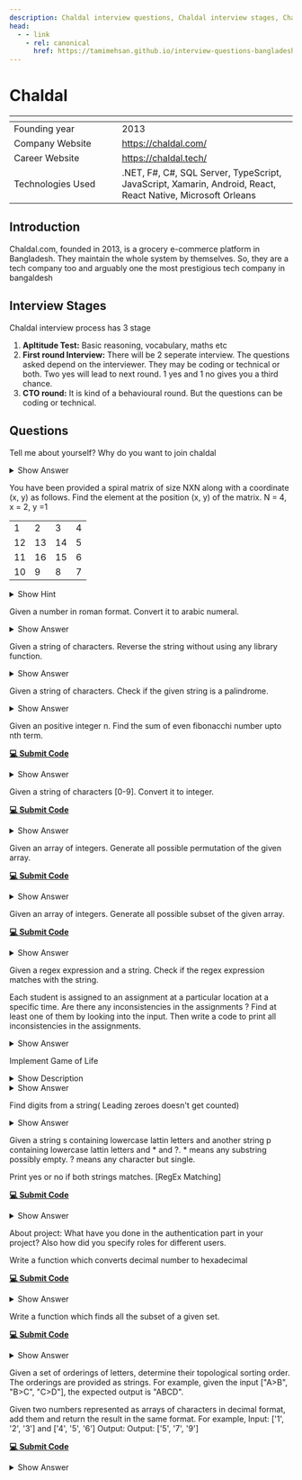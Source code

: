 ```yaml
---
description: Chaldal interview questions, Chaldal interview stages, Chaldal interview details, Chaldal interview question and answers
head:
  - - link
    - rel: canonical
      href: https://tamimehsan.github.io/interview-questions-bangladesh/companies/chaldal
---
```

# Chaldal

| <img width="441" height="1"> | <img width="441" height="1"> |
| :-| :- |
| Founding year | 2013 |
| Company Website | https://chaldal.com/ |
| Career Website | https://chaldal.tech/ |
| Technologies Used| .NET, F#, C#, SQL Server, TypeScript, JavaScript, Xamarin, Android, React, React Native, Microsoft Orleans |

## Introduction

Chaldal.com, founded in 2013, is a grocery e-commerce platform in Bangladesh. They maintain the whole system by themselves. So, they are a tech company too and arguably one the most prestigious tech company in bangaldesh

## Interview Stages

Chaldal interview process has 3 stage

1. **Apltitude Test:** Basic reasoning, vocabulary, maths etc
2. **First round Interview:** There will be 2 seperate interview. The questions asked depend on the interviewer. They may be coding or technical or both. Two yes will lead to next round. 1 yes and 1 no gives you a third chance.
3. **CTO round:** It is kind of a behavioural round. But the questions can be coding or technical.

## Questions

<article>

Tell me about yourself? Why do you want to join chaldal
<details><summary>Show Answer</summary>

Answer varies from person to person

</details>
</article>

<article>

You have been provided a spiral matrix of size NXN along with a coordinate (x, y) as follows. Find the element at the position (x, y) of the matrix.
N = 4, x = 2, y =1

<table >
<tbody>
  <tr><td>1</td><td>2</td><td>3</td><td>4</td></tr>
  <tr><td>12</td><td>13</td><td>14</td> <td>5</td></tr>
  <tr> <td>11</td> <td>16</td><td>15</td><td>6</td></tr>
  <tr><td>10</td> <td>9</td><td>8</td><td>7</td></tr>
</tbody>
</table>

<details><summary>Show Hint</summary>

The element at position (2, 1) is **12** [*indexed at (1, 0)*]
</details>
</article>

<article>

Given a number in roman format. Convert it to arabic numeral.
<details><summary>Show Answer</summary>

```C++
map<char,int>RtoA;
void preprocess(){
    // Map of romans to Arabic
    RtoA['I'] = 1;      RtoA['V'] = 5;
    RtoA['X'] = 10;     RtoA['L'] = 50;
    RtoA['C'] = 100;    RtoA['D'] = 500;
    RtoA['M'] = 1000;
}

// Roman numerals to Arabic
int RomanToArabic(string R){
    int value = 0;
    int n = R.size();
    for(int i=0;i<n;i++){
        if( R[i+1] && RtoA[ R[i] ] < RtoA[ R[i+1] ] ){
            value+= RtoA[ R[i+1] ] - RtoA[ R[i] ];
            i++;
        } else{
            value+=RtoA[ R[i] ];
        }
    }
    return value;
}
```

</details>
</article>

<article>

Given a string of characters. Reverse the string without using any library function.
<details><summary>Show Answer</summary>

```C++
void solve(string &s){

    int n = s.size();

    for(int i=0;i<n/2;i++){

        char temp = s[i];
        s[i] = s[n-i-1];
        s[n-i-1] = temp;
    }
}
```

</details>
</article>

<article>

Given a string of characters. Check if the given string is a palindrome.
<details><summary>Show Answer</summary>

```C++
bool solve(string s){
    int n = s.size();
    for(int i=0;i<n/2;i++){
        if(s[i] != s[n-i-1]) return false;
    }
    return true;
}
```

</details>
</article>

<article>

Given an positive integer n. Find the sum of even fibonacchi number upto nth term.

[**💻 Submit Code**](https://supecoder.dev/questions/Sum%20of%20Even%20Fibonacci%20Numbers?questionId=66a6015c5cbe5326054ebf70)
<details><summary>Show Answer</summary>

```C++
long long solve(int n){
    if(n == 1 or n == 2) return 0;
    long long sum = 0, first = 1, second = 1;
    for(int fib=2;fib<n;fib++){
        long long temp = first;
        first = second;
        second = temp + second;
        if(second % 2 == 0) sum += second;
    }
    return sum;
}
```

</details>
</article>

<article>

Given a string of characters [0-9]. Convert it to integer.

[**💻 Submit Code**](https://supecoder.dev/questions/Convert%20String%20to%20Integer?questionId=66a8cba05cbe532605568a68)
<details><summary>Show Answer</summary>

```C++
long long stringToInteger(string &s) {
    int n = s.size();
    long long res = 0;
    for(int i=0;i<n;i++){
        res = (res*10) + (s[i] - '0');
    }
    return res;
}
```

</details>
</article>

<article>

Given an array of integers. Generate all possible permutation of the given array.

[**💻 Submit Code**](https://leetcode.com/problems/permutations/)
<details><summary>Show Answer</summary>

```C++
class Solution {
public:
    vector<vector<int>> perms;
    
    void backtrack(vector<int>& nums, vector<int> &perm, int rem){
        if( rem == 0 ){
            perms.push_back(perm);
            return;
        }
        for(int i=0;i<nums.size();i++){
            if( nums[i] == 69 ) continue;
            perm.push_back(nums[i]);
            nums[i] = 69;
            backtrack(nums,perm,rem-1);
            nums[i] = perm.back();
            perm.pop_back();
        }
    }

    vector<vector<int>> permute(vector<int>& nums){
        vector<int> perm;
        backtrack(nums,perm,nums.size());
        return perms;
    }
};
```

</details>
</article>

<article>

Given an array of integers. Generate all possible subset of the given array.

[**💻 Submit Code**](https://leetcode.com/problems/subsets/)
<details><summary>Show Answer</summary>

```cpp
class Solution {
public:
    vector<vector<int>> subs;
    vector<int> sub;

    void backtrack(vector<int>& nums, int index){
        if( index == nums.size() ){
            subs.push_back(sub);
            return;
        }
        // take the current value
        sub.push_back(nums[index]);
        backtrack(nums,index+1);
        sub.pop_back();
        // don't take the current value
        backtrack(nums,index+1);
    }

    vector<vector<int>> subsets(vector<int>& nums){
        backtrack(nums,0);
        return subs;
    }
};
```

</details>
</article>

<article>

Given a regex expression and a string. Check if the regex expression matches with the string.
</article>

<article>

Each student is assigned to an assignment at a particular location at a specific time. Are there any inconsistencies in the assignments ? Find at least one of them by looking into the input. Then write a code to print all inconsistencies in the assignments. 
<details><summary>Show Answer</summary>

```C++
#include <bits/stdc++.h>
using namespace std;

struct Assignment {
    string Area, Time;
    vector<int> StudentIds;
};

vector<Assignment> getInput() {
    vector<Assignment> res = {
        {"Garden", "A", {2, 9, 1}},
        {"Pond", "M", {2, 8, 5}},
        {"FoodCourt", "A", {4, 8, 7}},
        {"Playground", "M", {1, 7, 2}},
        {"PicnicArea", "M", {7, 3, 9}},
        {"Zoo", "A", {6, 3, 2}},
    };
    return res;
}

int main() {
    vector<Assignment> inputs = getInput();

    map< pair<int, string>, vector<string> > mapping;
    for (Assignment a : inputs) {
        for (auto studentId : a.StudentIds)
            mapping[{studentId, a.Time}].push_back(a.Area);
    }

    for (auto k: mapping) {
        if (k.second.size() > 1) {
            cout << "Student " << k.first.first << " has conflicts at time " << k.first.second << " at : " << endl;

            for (string area : k.second) {
                cout << area << " ";
            }
            cout << endl;
        }
    }
}

```

</details>
</article>

<article>

Implement Game of Life
<details><summary>Show Description</summary>

```
__________________

|██ 
|  ██ ██
|██ ██ 
|
|
|
|
|
```
In the game of life, you have a 2D matrix of small squares that can be either alive or dead. The matrix goes through iterations, and on every iteration the squares can die or be revived. This is based on the previous iteration and the below rules
- A living square with 1 or less neighbors in the previous iteration will die, as if from loneliness
- A living square with 2 or 3 neighbors in the previous iteration will survive, as if from contentment
- A living square with 4 or more neighbors in the previous iteration will die, as if from overpopulation
- A dead square with exactly 3 neighbors in the previous iteration will be revived, as if by unfulfilled desires

Implement a square matrix of size 20 and set up the initial five (given) living squares. Then run 10 iterations on it, then print the final matrix. 0,0 should be the top left of the matrix, where the first is the row and the second is the column.
```
matrix size = 20
iterations = 10
initial squares =
[0][0]
[1][1]
```
</details>
<details><summary>Show Answer</summary>

```cpp
#include <bits/stdc++.h>

using namespace std;

vector<vector<bool>> matrix(msz, vector<bool>(msz, false));

vector<int> dx = {-1, -1, -1, 0, 0, 1, 1, 1};
vector<int> dy = {-1, 0, 1, -1, 1, -1, 0, 1};

signed main() {
    matrix[0][0] = true;
    matrix[1][1] = true;
    matrix[1][2] = true;
    matrix[2][0] = true;
    matrix[2][1] = true;

    for (int gen = 1; gen <= max_iters; gen++) {
        vector<vector<bool>> next_gen_mat(msz, vector<bool>(msz, false));

        for (int i=0; i<msz; i++) {
            for (int j=0; j<msz; j++) {
                int alive_neighbors = 0;

                for (int k=0; k<8; k++)  {
                    int ni = i + dx[k], nj = j + dy[k];
                    if (ni >= 0 and ni < msz and nj >=0 and nj < msz) {
                        if (matrix[ni][nj]) alive_neighbors++;
                    }
                }

                if (matrix[i][j]) {
                    if (alive_neighbors <= 1) next_gen_mat[i][j] = false;
                    else if (alive_neighbors <= 3) next_gen_mat[i][j] = true;
                    else next_gen_mat[i][j] = false;
                } else {
                    if (alive_neighbors == 3) next_gen_mat[i][j] = true;
                }

            }
        }

        matrix = next_gen_mat;

        cout << "Gen : " << gen << endl;
        for (int i=0; i<msz; i++) {
            for (int j=0; j<msz; j++) {
                if (matrix[i][j]) cout << "██";
                else cout << "  ";
            }
            cout << endl;
        }
        cout << endl;

    }
}
```

</details>
</article>

<article>

Find digits from a string( Leading zeroes doesn't get counted)
<details><summary>Show Answer</summary>

```

```

</details>
</article>

<article>

Given a string s containing lowercase lattin letters and another string p containing lowercase lattin letters and * and ?. * means any substring possibly empty. ? means any character but single.

Print yes or no if both strings matches. [RegEx Matching]

[**💻 Submit Code**](https://leetcode.com/problems/regular-expression-matching/)
<details><summary>Show Answer</summary>

```C++
int dp[25][25];
    bool Down(string &p,string &s, int i,int j){
    if( p[j] == '*' and p[j-1] == s[i] and dp[i-1][j] == 1 ) return true;
    if( p[j] == '*' and p[j-1] == '.' and dp[i-1][j] == 1 ) return true;
    return false;
}
bool Corner(string &p,string &s, int i,int j){
    if( p[j] == '.' and dp[i-1][j-1] == 1 ) return true;
    if( p[j] == s[i] and dp[i-1][j-1] == 1 ) return true;
    return false;
}
bool Right(string &p,string &s, int i,int j){
    if( p[j] == '*' and dp[i-1][j-2] == 1 ) {
        dp[i-1][j] = 1;
    }
    if( p[j] == '*' and dp[i][j-2] == 1 ) {
        return true;
    }
    return false;
}
bool isMatch(string s, string p) {
    for(int i=0;i<25;i++) for(int j=0;j<25;j++) dp[i][j] = 0;
    dp[0][0] = 1;
    s = "#"+s;
    p = "#"+p;
    int n = s.size(); int m = p.size();

    dp[0][0] = 1;
    for(int i=1;i<n;i++){
        for(int j=1;j<m;j++){
            Right(p,s,i,j);
            if( Down(p,s,i,j) or Corner(p,s,i,j) or Right(p,s,i,j)  ) dp[i][j] = 1;
        }
    }
   
    return dp[n-1][m-1];
}
```

</details>
</article>

<article>

About project: What have you done in the authentication part in your project? Also how did you specify roles for different users.
</article>

<article>

Write a function which converts decimal number to hexadecimal

[**💻 Submit Code**](https://supecoder.dev/questions/Convert%20a%20Number%20to%20Hexadecimal?questionId=66acbdc29e71a163cdcece36)
<details><summary>Show Answer</summary>

```C++
string decimalToHexa(int decimal){
    string hexa = "";
    while(decimal > 0){
        int remainder = decimal % 16;
        if(remainder < 10){
            hexa = to_string(remainder) + hexa;
        }else{
            hexa = char(remainder + 55) + hexa;
        }
        decimal /= 16;
    }
    return hexa;
}
```

</details>
</article>

<article>

Write a function which finds all the subset of a given set.

[**💻 Submit Code**](https://leetcode.com/problems/subsets/description/)
<details><summary>Show Answer</summary>

Similar to the question for finding all subset of an array
```C++
vector<vector<int>> ans;
void allsubset(vector<int>&nums,int i,vector<int>&subset){
    if(i>=nums.size()){
        ans.push_back(subset);
        return;
    }
    subset.push_back(nums[i]);
    allsubset(nums,i+1,subset);
    subset.pop_back();
    allsubset(nums,i+1,subset);
}
vector<vector<int>> subsets(vector<int>& nums) {
    vector<int>subset;
    allsubset(nums,0,subset);
    return ans;
}
```

</details>
</article>

<article>

Given a set of orderings of letters, determine their topological sorting order. The orderings are provided as strings. 
For example, given the input ["A>B", "B>C", "C>D"], the expected output is "ABCD".
</article>

<article>

Given two numbers represented as arrays of characters in decimal format, add them and return the result in the same format.
For example, Input: ['1', '2', '3'] and ['4', '5', '6']
Output: Output: ['5', '7', '9']

[**💻 Submit Code**](https://supecoder.dev/questions/Add%20Two%20Numbers%20Represented%20as%20Character%20Arrays?questionId=66acc37d9e71a163cdcee583)
<details><summary>Show Answer</summary>

```C++
vector<char> sum(vector<char> &A, vector<char> &B){
    reverse(A.begin(),A.end());
    reverse(B.begin(),B.end());
    vector<char> sum;
    int c = 0;
    int i=0,j=0;
    while(true){
        int a=0,b=0;
        if( i<A.size() ) a = A[i++]-'0';
        if( j<B.size() ) b = B[j++]-'0';

        int s = (a+b+c)%10;
        c = (a+b+c)/10;
        sum.push_back(s+'0');
        if( i>=A.size() and j>=B.size() and c == 0 ) break;
    }
    reverse(sum.begin(),sum.end());
    return sum;
}
```
</details>
</article>

